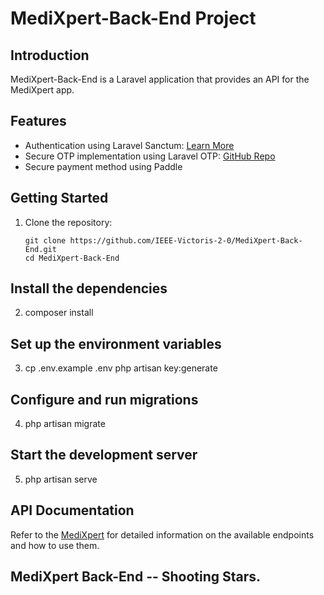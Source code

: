 # MediXpert-Back-End Project


## Introduction
MediXpert-Back-End is a Laravel application that provides an API for the MediXpert app.

## Features
- Authentication using Laravel Sanctum: [Learn More](https://laravel.com/docs/10.x/sanctum)
- Secure OTP implementation using Laravel OTP: [GitHub Repo](https://github.com/ichtrojan/laravel-otp)
- Secure payment method using Paddle

## Getting Started
1. Clone the repository:
   ```shell
   git clone https://github.com/IEEE-Victoris-2-0/MediXpert-Back-End.git
   cd MediXpert-Back-End

## Install the dependencies
2. composer install

## Set up the environment variables

3. cp .env.example .env
   php artisan key:generate

## Configure and run migrations 

 4. php artisan migrate

 ## Start the development server 
 5. php artisan serve

## API Documentation
Refer to the <a href="https://documenter.getpostman.com/view/29337762/2s9YC1WEAo">MediXpert</a> for detailed information on the available endpoints and how to use them.

## MediXpert Back-End -- Shooting Stars. 